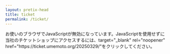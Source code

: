 ```yaml
---
layout: pretix-head
title: ticket
permalink: /ticket/
---
```


<pretix-widget event="https://ticket.umemoto.org/20250329/" single-item-select="button"></pretix-widget>
<noscript>
   <div class="pretix-widget">
        <div class="pretix-widget-info-message">
            お使いのブラウザでJavaScriptが無効になっています。JavaScriptを使用せずに当社のチケットショップにアクセスするには、target="_blank" rel="noopener" href="https://ticket.umemoto.org/20250329/"をクリックしてください。
        </div>
    </div>
</noscript>
